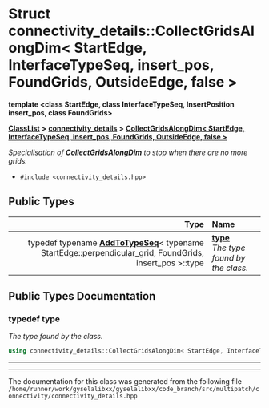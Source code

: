 

# Struct connectivity\_details::CollectGridsAlongDim&lt; StartEdge, InterfaceTypeSeq, insert\_pos, FoundGrids, OutsideEdge, false &gt;

**template &lt;class StartEdge, class InterfaceTypeSeq, InsertPosition insert\_pos, class FoundGrids&gt;**



[**ClassList**](annotated.md) **>** [**connectivity\_details**](namespaceconnectivity__details.md) **>** [**CollectGridsAlongDim&lt; StartEdge, InterfaceTypeSeq, insert\_pos, FoundGrids, OutsideEdge, false &gt;**](structconnectivity__details_1_1CollectGridsAlongDim_3_01StartEdge_00_01InterfaceTypeSeq_00_01ins70deef724c6e45ed62db534c3d9697ec.md)



_Specialisation of_ [_**CollectGridsAlongDim**_](structconnectivity__details_1_1CollectGridsAlongDim.md) _to stop when there are no more grids._

* `#include <connectivity_details.hpp>`

















## Public Types

| Type | Name |
| ---: | :--- |
| typedef typename [**AddToTypeSeq**](structconnectivity__details_1_1AddToTypeSeq.md)&lt; typename StartEdge::perpendicular\_grid, FoundGrids, insert\_pos &gt;::type | [**type**](#typedef-type)  <br>_The type found by the class._  |
















































## Public Types Documentation




### typedef type 

_The type found by the class._ 
```C++
using connectivity_details::CollectGridsAlongDim< StartEdge, InterfaceTypeSeq, insert_pos, FoundGrids, OutsideEdge, false >::type =  typename AddToTypeSeq<typename StartEdge::perpendicular_grid, FoundGrids, insert_pos>:: type;
```




<hr>

------------------------------
The documentation for this class was generated from the following file `/home/runner/work/gyselalibxx/gyselalibxx/code_branch/src/multipatch/connectivity/connectivity_details.hpp`

